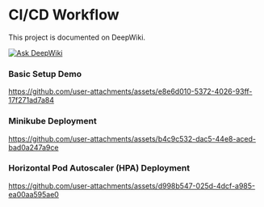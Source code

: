 # CI/CD Workflow

This project is documented on DeepWiki.

[![Ask DeepWiki](https://deepwiki.com/badge.svg)](https://deepwiki.com/anpa6841/cicd-workflow)

### Basic Setup Demo

https://github.com/user-attachments/assets/e8e6d010-5372-4026-93ff-17f271ad7a84

### Minikube Deployment

https://github.com/user-attachments/assets/b4c9c532-dac5-44e8-aced-bad0a247a9ce

### Horizontal Pod Autoscaler (HPA) Deployment

https://github.com/user-attachments/assets/d998b547-025d-4dcf-a985-ea00aa595ae0
